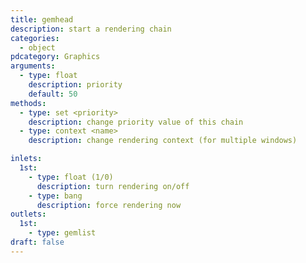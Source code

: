 ```yaml
---
title: gemhead
description: start a rendering chain
categories:
  - object
pdcategory: Graphics
arguments:
  - type: float
    description: priority
    default: 50
methods:
  - type: set <priority>
    description: change priority value of this chain
  - type: context <name>
    description: change rendering context (for multiple windows)

inlets:
  1st:
    - type: float (1/0)
      description: turn rendering on/off
    - type: bang
      description: force rendering now
outlets:
  1st:
    - type: gemlist
draft: false
---
```

